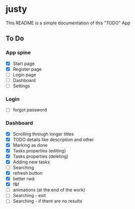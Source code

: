 # justy

This README is a simple documentation of this "TODO" App

## To Do

### App spine
- [x] Start page
- [x] Register page
- [ ] Login page
- [ ] Dashboard
- [ ] Settings

### Login
- [ ] forgot password

### Dashboard
- [x] Scrolling through longer titles
- [x] TODO details like description and other
- [x] Marking as done
- [x] Tasks properties (editing)
- [x] Tasks properties (deleting)
- [x] Adding new tasks
- [ ] Searching
- [x] refresh button
- [x] better rwd
- [x] f&f
- [ ] animations (at the end of the work)
- [ ] Searching - exit
- [ ] Searching - if there are no results